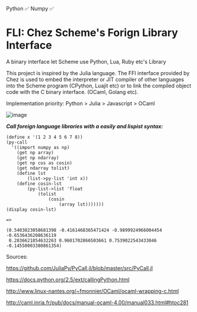 Python ✅ Numpy ✅

# FLI: Chez Scheme's Forign Library Interface

A binary interface let Scheme use Python, Lua, Ruby etc's Library

This project is inspired by the Julia language. The FFI interface provided by Chez is used to embed the interpreter or JIT compiler of other languages into the Scheme program (CPython, Luajit etc) or to link the compiled object code with the C binary interface. (OCaml, Golang etc).

Implementation priority: Python > Julia > Javascript > OCaml

![image](https://github.com/guenchi/FLI/blob/master/img/pycall.png)

***Call foreign language libraries with a easily and lispist syntax:***

```
(define x '(1 2 3 4 5 6 7 8))
(py-call 
  '((import numpy as np)
    (get np array)
    (get np ndarray)
    (get np cos as cosin)
    (get ndarray tolist)
    (define lst 
        (list->py-list 'int x))
    (define cosin-lst 
        (py-list->list 'float 
            (tolist 
                (cosin 
                    (array lst)))))))
(display cosin-lst)

=> 

(0.5403023058681398 -0.4161468365471424 -0.9899924966004454 -0.6536436208636119
 0.2836621854632263 0.9601702866503661 0.7539022543433046 -0.14550003380861354)    
```


Sources:

https://github.com/JuliaPy/PyCall.jl/blob/master/src/PyCall.jl

https://docs.python.org/2.5/ext/callingPython.html

http://www.linux-nantes.org/~fmonnier/OCaml/ocaml-wrapping-c.html

http://caml.inria.fr/pub/docs/manual-ocaml-4.00/manual033.html#htoc281
